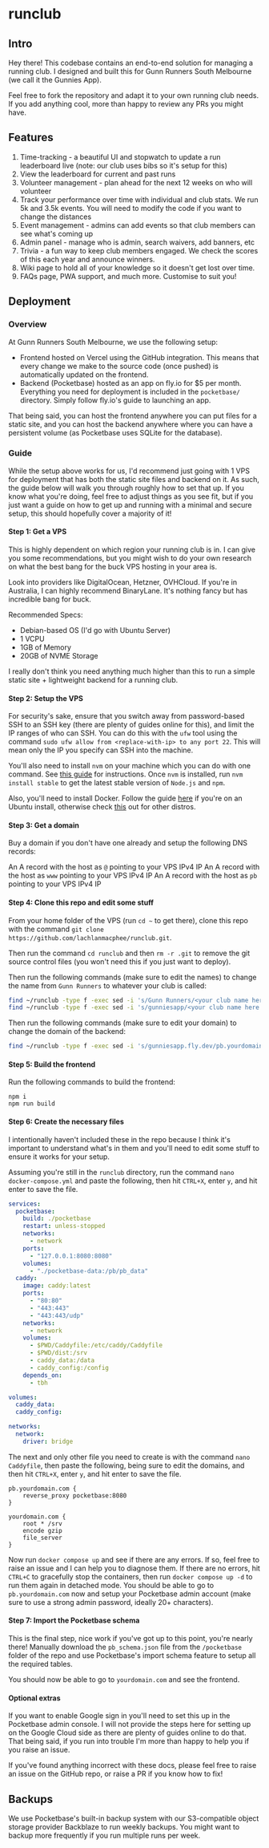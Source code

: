 # runclub

## Intro

Hey there! This codebase contains an end-to-end solution for managing a running club. I designed and built this for Gunn Runners South Melbourne (we call it the Gunnies App).

Feel free to fork the repository and adapt it to your own running club needs. If you add anything cool, more than happy to review any PRs you might have.

## Features

1. Time-tracking - a beautiful UI and stopwatch to update a run leaderboard live (note: our club uses bibs so it's setup for this)
2. View the leaderboard for current and past runs
3. Volunteer management - plan ahead for the next 12 weeks on who will volunteer
4. Track your performance over time with individual and club stats. We run 5k and 3.5k events. You will need to modify the code if you want to change the distances
5. Event management - admins can add events so that club members can see what's coming up
6. Admin panel - manage who is admin, search waivers, add banners, etc
7. Trivia - a fun way to keep club members engaged. We check the scores of this each year and announce winners.
8. Wiki page to hold all of your knowledge so it doesn't get lost over time.
9. FAQs page, PWA support, and much more. Customise to suit you!

## Deployment

### Overview

At Gunn Runners South Melbourne, we use the following setup:

- Frontend hosted on Vercel using the GitHub integration. This means that every change we make to the source code (once pushed) is automatically updated on the frontend.
- Backend (Pocketbase) hosted as an app on fly.io for $5 per month. Everything you need for deployment is included in the `pocketbase/` directory. Simply follow fly.io's guide to launching an app.

That being said, you can host the frontend anywhere you can put files for a static site, and you can host the backend anywhere where you can have a persistent volume (as Pocketbase uses SQLite for the database).

### Guide

While the setup above works for us, I'd recommend just going with 1 VPS for deployment that has both the static site files and backend on it. As such, the guide below will walk you through roughly how to set that up. If you know what you're doing, feel free to adjust things as you see fit, but if you just want a guide on how to get up and running with a minimal and secure setup, this should hopefully cover a majority of it!

#### Step 1: Get a VPS

This is highly dependent on which region your running club is in. I can give you some recommendations, but you might wish to do your own research on what the best bang for the buck VPS hosting in your area is.

Look into providers like DigitalOcean, Hetzner, OVHCloud. If you're in Australia, I can highly recommend BinaryLane. It's nothing fancy but has incredible bang for buck.

Recommended Specs:

- Debian-based OS (I'd go with Ubuntu Server)
- 1 VCPU
- 1GB of Memory
- 20GB of NVME Storage

I really don't think you need anything much higher than this to run a simple static site + lightweight backend for a running club.

#### Step 2: Setup the VPS

For security's sake, ensure that you switch away from password-based SSH to an SSH key (there are plenty of guides online for this), and limit the IP ranges of who can SSH. You can do this with the `ufw` tool using the command `sudo ufw allow from <replace-with-ip> to any port 22`. This will mean only the IP you specify can SSH into the machine.

You'll also need to install `nvm` on your machine which you can do with one command. See [this guide](http://github.com/nvm-sh/nvm) for instructions. Once `nvm` is installed, run `nvm install stable` to get the latest stable version of `Node.js` and `npm`.

Also, you'll need to install Docker. Follow the guide [here](https://docs.docker.com/engine/install/ubuntu/) if you're on an Ubuntu install, otherwise check [this](https://docs.docker.com/engine/install/) out for other distros.

#### Step 3: Get a domain

Buy a domain if you don't have one already and setup the following DNS records:

An A record with the host as `@` pointing to your VPS IPv4 IP
An A record with the host as `www` pointing to your VPS IPv4 IP
An A record with the host as `pb` pointing to your VPS IPv4 IP

#### Step 4: Clone this repo and edit some stuff

From your home folder of the VPS (run `cd ~` to get there), clone this repo with the command `git clone https://github.com/lachlanmacphee/runclub.git`.

Then run the command `cd runclub` and then `rm -r .git` to remove the git source control files (you won't need this if you just want to deploy).

Then run the following commands (make sure to edit the names) to change the name from `Gunn Runners` to whatever your club is called:

```bash
find ~/runclub -type f -exec sed -i 's/Gunn Runners/<your club name here>/g' {} \;
find ~/runclub -type f -exec sed -i 's/gunniesapp/<your club name here in lowercase with no spaces>app/g' {} \;
```

Then run the following commands (make sure to edit your domain) to change the domain of the backend:

```bash
find ~/runclub -type f -exec sed -i 's/gunniesapp.fly.dev/pb.yourdomain.com/g' {} \;
```

#### Step 5: Build the frontend

Run the following commands to build the frontend:

```
npm i
npm run build
```

#### Step 6: Create the necessary files

I intentionally haven't included these in the repo because I think it's important to understand what's in them and you'll need to edit some stuff to ensure it works for your setup.

Assuming you're still in the `runclub` directory, run the command `nano docker-compose.yml` and paste the following, then hit `CTRL+X`, enter `y`, and hit enter to save the file.

```yaml
services:
  pocketbase:
    build: ./pocketbase
    restart: unless-stopped
    networks:
      - network
    ports:
      - "127.0.0.1:8080:8080"
    volumes:
      - "./pocketbase-data:/pb/pb_data"
  caddy:
    image: caddy:latest
    ports:
      - "80:80"
      - "443:443"
      - "443:443/udp"
    networks:
      - network
    volumes:
      - $PWD/Caddyfile:/etc/caddy/Caddyfile
      - $PWD/dist:/srv
      - caddy_data:/data
      - caddy_config:/config
    depends_on:
      - tbh

volumes:
  caddy_data:
  caddy_config:

networks:
  network:
    driver: bridge
```

The next and only other file you need to create is with the command `nano Caddyfile`, then paste the following, being sure to edit the domains, and then hit `CTRL+X`, enter `y`, and hit enter to save the file.

```
pb.yourdomain.com {
    reverse_proxy pocketbase:8080
}

yourdomain.com {
    root * /srv
    encode gzip
    file_server
}
```

Now run `docker compose up` and see if there are any errors. If so, feel free to raise an issue and I can help you to diagnose them. If there are no errors, hit `CTRL+C` to gracefully stop the containers, then run `docker compose up -d` to run them again in detached mode. You should be able to go to `pb.yourdomain.com` now and setup your Pocketbase admin account (make sure to use a strong admin password, ideally 20+ characters).

#### Step 7: Import the Pocketbase schema

This is the final step, nice work if you've got up to this point, you're nearly there! Manually download the `pb_schema.json` file from the `/pocketbase` folder of the repo and use Pocketbase's import schema feature to setup all the required tables.

You should now be able to go to `yourdomain.com` and see the frontend.

#### Optional extras

If you want to enable Google sign in you'll need to set this up in the Pocketbase admin console. I will not provide the steps here for setting up on the Google Cloud side as there are plenty of guides online to do that. That being said, if you run into trouble I'm more than happy to help you if you raise an issue.

If you've found anything incorrect with these docs, please feel free to raise an issue on the GitHub repo, or raise a PR if you know how to fix!

## Backups

We use Pocketbase's built-in backup system with our S3-compatible object storage provider Backblaze to run weekly backups. You might want to backup more frequently if you run multiple runs per week.
